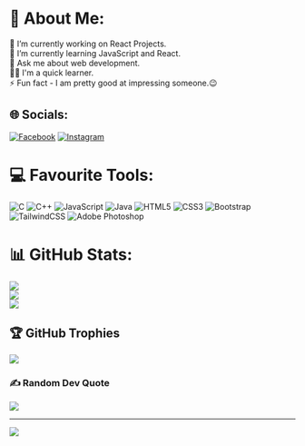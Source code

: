 # 💫 About Me:
🔭 I’m currently working on React Projects. <br>🌱 I’m currently learning JavaScript and React. <br>💬 Ask me about web development. <br>👨‍💻 I'm a quick learner. <br>⚡ Fun fact - I am pretty good at impressing someone.😉


## 🌐 Socials:
[![Facebook](https://img.shields.io/badge/Facebook-%231877F2.svg?logo=Facebook&logoColor=white)](https://facebook.com/amitmahmud26) [![Instagram](https://img.shields.io/badge/Instagram-%23E4405F.svg?logo=Instagram&logoColor=white)](https://www.instagram.com/shut_up_sabbir_here) 

# 💻 Favourite Tools:
![C](https://img.shields.io/badge/c-%2300599C.svg?style=for-the-badge&logo=c&logoColor=white) ![C++](https://img.shields.io/badge/c++-%2300599C.svg?style=for-the-badge&logo=c%2B%2B&logoColor=white) ![JavaScript](https://img.shields.io/badge/javascript-%23323330.svg?style=for-the-badge&logo=javascript&logoColor=%23F7DF1E) ![Java](https://img.shields.io/badge/java-%23ED8B00.svg?style=for-the-badge&logo=java&logoColor=white) ![HTML5](https://img.shields.io/badge/html5-%23E34F26.svg?style=for-the-badge&logo=html5&logoColor=white) ![CSS3](https://img.shields.io/badge/css3-%231572B6.svg?style=for-the-badge&logo=css3&logoColor=white) ![Bootstrap](https://img.shields.io/badge/bootstrap-%23563D7C.svg?style=for-the-badge&logo=bootstrap&logoColor=white) ![TailwindCSS](https://img.shields.io/badge/tailwindcss-%2338B2AC.svg?style=for-the-badge&logo=tailwind-css&logoColor=white) ![Adobe Photoshop](https://img.shields.io/badge/adobephotoshop-%2331A8FF.svg?style=for-the-badge&logo=adobephotoshop&logoColor=white)
# 📊 GitHub Stats:
![](https://github-readme-stats.vercel.app/api?username=amitmahmud26&theme=nightowl&hide_border=false&include_all_commits=true&count_private=true)<br/>
![](https://github-readme-streak-stats.herokuapp.com/?user=amitmahmud26&theme=nightowl&hide_border=false)<br/>
![](https://github-readme-stats.vercel.app/api/top-langs/?username=amitmahmud26&theme=nightowl&hide_border=false&include_all_commits=true&count_private=true&layout=compact)

## 🏆 GitHub Trophies
![](https://github-profile-trophy.vercel.app/?username=amitmahmud26&theme=discord&no-frame=true&no-bg=true&margin-w=4)

### ✍️ Random Dev Quote
![](https://quotes-github-readme.vercel.app/api?type=vetical&theme=tokyonight)

---
[![](https://visitcount.itsvg.in/api?id=amitmahmud26&icon=5&color=1)](https://visitcount.itsvg.in)

<!-- Proudly created with GPRM ( https://gprm.itsvg.in ) -->

